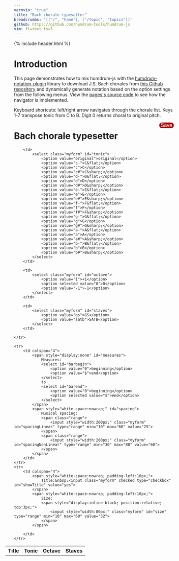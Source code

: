 ```yaml
---
verovio: "true"
title: "Bach chorale typesetter"
breadcrumbs: '[["/", "home"], ["/topic", "topics"]]'
github: https://github.com/humdrum-tools/humdrum-js
vim: ft=text ts=3
---
```


{% include header.html %}

# Introduction #

This page demonstrates how to mix humdrum-js with the <a target="_blank"
href="https://plugins.humdrum.org">humdrum-notation-plugin</a>
library to download J.S. Bach chorales from <a target="_blank"
href="https://github.com/craigsapp/bach-370-chorales">this Github
repository</a> and dynamically generate notation based on the option
settings from the following menus.  View the <a target="_blank"
href="https://raw.githubusercontent.com/humdrum-tools/humdrum-js/master/topic/chorales/index.md">pages's
source code</a> to see how the navigator is implemented.

Keyboard shortcuts: left/right arrow navigates through the chorale list.  Keys 1-7 transpose tonic
from C to B. Digit 0 returns choral to original pitch.


<span class="button right" onclick="saveChoraleSvg()">Save</span>
# Bach chorale typesetter #

<table style="margin-left:-27px;" class="chooser">
	<tr>
		<th> Title </th>
		<th> Tonic </th>
		<th> Octave </th>
		<th> Staves </th>
	</tr>
	<tr>
		<td>
			<div id="title-menu"></div>
		</td>

		<td>
			<select class="myform" id="tonic">
				<option value="original">original</option>
				<option value="c-">C&flat;</option>
				<option value="c">C</option>
				<option value="c#">C&sharp;</option>
				<option value="d-">D&flat;</option>
				<option value="d">D</option>
				<option value="d#">D&sharp;</option>
				<option value="e-">E&flat;</option>
				<option value="e">E</option>
				<option value="e#">E&sharp;</option>
				<option value="f-">F&flat;</option>
				<option value="f">F</option>
				<option value="f#">F&sharp;</option>
				<option value="g-">G&flat;</option>
				<option value="g">G</option>
				<option value="g#">G&sharp;</option>
				<option value="a-">A&flat;</option>
				<option value="a">A</option>
				<option value="a#">A&sharp;</option>
				<option value="b-">B&flat;</option>
				<option value="b">B</option>
				<option value="b#">B&sharp;</option>
			</select>
		</td>

		<td>
			<select class="myform" id="octave">
				<option value="1">+1</option>
				<option selected value="0">0</option>
				<option value="-1">-1</option>
			</select>
		</td>

		<td>
			<select class="myform" id="staves">
				<option value="gs">GS</option>
				<option value="satb">SATB</option>
			</select>
		</td>

	</tr>

	<tr>
		<td colspan="4">
			<span style="display:none" id="measures">
				Measures:
				<select id="barbegin">
					<option value="0">beginning</option>
					<option value="$">end</option>
				</select>
				to 
				<select id="barend">
					<option value="0">beginning</option>
					<option selected value="$">end</option>
				</select>
			</span>
			<span style="white-space:nowrap;" id="spacing">
				Musical spacing:
				<span class="range">
					<input style="width:200px;" class="myform" id="spacingLinear" type="range" min="10" max="60" value="25">
				</span>
				<span class="range">
					<input style="width:200px;" class="myform" id="spacingNonLinear" type="range" min="30" max="80" value="60">
				</span>
			</span>
		</td>
	</tr>
	<tr>
		<td colspan="4">
			<span style="white-space:nowrap; padding-left:10px;">
				Title:&nbsp;<input class="myform" checked type="checkbox" id="showTitle" value="yes">
			</span>
			<span style="white-space:nowrap; padding-left:10px;">
				Size:
				<span style="display:inline-block; position:relative; top:3px;">
					<input style="width:80px;" class="myform" id="size" type="range" min="10" max="60" value="32">
				</span>
			</span>

		</td>
	</tr>

</table>

<div id="main-container">
<script type="text/x-humdrum" id="main"></script>
</div>


<script>
var URIBASE = "github://craigsapp/bach-370-chorales";

document.addEventListener("DOMContentLoaded", function () {
	var index = new Humdrum();

	if (sessionStorage.index) {
			index.parse(sessionStorage.index);
			buildTitleMenu(index);
			generateNotationFromOptions();
	} else {
		var uri = URIBASE + "/index.hmd";
		index.onload = function (x) {
			buildTitleMenu(index);
			generateNotationFromOptions();
			sessionStorage.index = x.stringify();
		};
		index.parse(uri);
	}

	// add event listeners for static form fields:
	var forms = document.querySelectorAll(".myform");
	for (var i=0; i<forms.length; i++) {
		forms[i].addEventListener("change", generateNotationFromOptions);
	}
});



//////////////////////////////
//
// generateNotationFromOptions -- Read the display options 
//    from the webpage and then display based on those options.
//

function generateNotationFromOptions() {
	var forms = document.querySelectorAll(".myform");
	var options = {};
	for (var i=0; i<forms.length; i++) {
		var name = forms[i].id;
		if (!name) {
			continue;
		}
		if (forms[i].type == "checkbox") {
			options[name] = forms[i].checked;
		} else {
			options[name] = forms[i].value;
		}
		
	}
	displayNotation(options);
};



//////////////////////////////
//
// buildTitleMenu -- Create a selection list of titles
//   and filenames from the downloaded index file.
//

function buildTitleMenu(index) {
	var titleMenu = document.querySelector("#title-menu");
	var output = '<select class="myform" name="chorale" id="file">';
	for (var i=0; i<index.getLineCount(); i++) {
		if (!index.getLine(i).isData()) {
			continue;
		}

		// Hard-coded to field index 4 for now. Eventually this will be:
		// var file = index.getTokenText(i, "**file");
		var file = index.getToken(i, 0).getText(); 

		// Hard-coded to field index 4 for now. Eventually this will be:
		// var title = index.getTokenText(i, "**description");
		var title = index.getToken(i, 4).getText(); // hard-coded to 4 for now.

		output += "<option value='" + file + "'>" + title + "</option>\n";
	}
	output += "</select>";
	titleMenu.innerHTML = output;
	titleMenu.addEventListener("change", generateNotationFromOptions);
}



//////////////////////////////
//
// displayNotation -- Build the needed filter command based
//  on the tonic and octave options, then generate the
//  notation of specified work.
//

function displayNotation(opts) {
	var filebase = opts.file.replace(/\.[^.]*$/, "").replace(/.*\//, "");
	var script = document.querySelector("#" + filebase);
	var filter = "";
	if (opts.staves.toUpperCase() === "GS") {
		filter += "satb2gs";
	}
	if (opts.tonic.toUpperCase() !== "ORIGINAL") {
		filter += filter ? " | " : "";
		filter += "transpose -k " + opts.tonic;
	}
	opts.octave = parseInt(opts.octave) * 40;
	if (opts.octave) {
		filter += filter ? " | " : "";
		filter += "transpose -b " + opts.octave;
	}
	if (!script) {
		prepareExample(opts.file, opts.tonic);
	} else {
		var options = {
			source: filebase,
			target: "main",
			scale: 32,
			filter: filter,
			header: opts.showTitle ? true : false
		};
		if (opts.spacingLinear) {
			options.spacingLinear = parseInt(opts.spacingLinear) / 100.0;
		}
		if (opts.spacingNonLinear) {
			options.spacingNonLinear = parseInt(opts.spacingNonLinear) / 100.0;
		}
		if (size) {
			options.scale = parseInt(opts.size) / 100.0;
		}
		options.spacingStaff = filter.match(/satb/) ? 6 : 10;
		options.appendText = "!!!header-left: @{SCT}";
		displayHumdrum(options);
	}
}



/////////////////////////////
//
// prepareExample --
//

function prepareExample(filename) {
	var filebase = filename.replace(/\.[^.]*$/, "").replace(/.*\//, "");
	var teste = document.querySelector("#" + filebase);
	if (teste) {
		return;
	}
	if (sessionStorage[filebase]) {
			var script = document.createElement("script");
			script.setAttribute("type", "text/x-humdrum");
			script.setAttribute("id", filebase);
			script.textContent = sessionStorage[filebase];
			document.body.appendChild(script);
			generateNotationFromOptions();
	} else {
		var downloader = new Humdrum;
		downloader.onload = function (x) {
			// Create a new script and insert the downloaded text into it.
			// Then call displayNotation again.
			var text = x.stringify();
			if (!text) {
				console.log("Error downloading", filename);
				return;
			}
			var script = document.createElement("script");
			script.setAttribute("type", "text/x-humdrum");
			script.setAttribute("id", filebase);
			script.textContent = text;
			document.body.appendChild(script);
			generateNotationFromOptions();
			getAdjacentFiles();
		};
		downloader.parse(URIBASE + "/" + filename);
	}
}



////////////////////
//
// getAdjacentFiles -- preload files so that sequential access to scores is sped up.
//

function getAdjacentFiles() {

	var selection = document.querySelector("#file");
	if (!selection) {
		return;
	}
	var index = selection.selectedIndex;
	var len = selection.length;
	var above = index == len-1 ? 0 : index + 1;
	var below = index == 0 ? len-1 : index - 1;
	preFetch(selection[above].value);
	preFetch(selection[below].value);

}



/////////////////////////////
//
// preFetch --
//

function preFetch(filename) {
	var filebase = filename.replace(/\.[^.]*$/, "").replace(/.*\//, "");
	var teste = document.querySelector("#" + filebase);
	if (teste) {
		// already fetched
		return;
	}
	if (sessionStorage[filebase]) {
		// already fetched
		return;
	} else {
		var downloader = new Humdrum;
		downloader.onload = function (x) {
			var text = x.stringify();
			if (!text) {
				console.log("Error downloading", filename);
				return;
			}
			sessionStorage[filename] = text;
		};
		downloader.parse(URIBASE + "/" + filename);
	}
}



//////////////////////////////
//
// Keydown event listener -- 
//

window.addEventListener("keydown", function (event) {
	//	console.log(event);
	var selection = document.querySelector("#file");
	if (!selection) {
		return;
	}
	var index = selection.selectedIndex;
	var len = selection.length;
	var newindex = index;

	if (event.key === "ArrowRight") {
		newindex = index == len-1 ? 0 : index + 1;
	} else if (event.key === "ArrowLeft") {
		newindex = index == 0 ? len-1 : index - 1;
	} else if (event.key === "ArrowUp") {
		newindex = index == 0 ? len-1 : index - 1;
	} else if (event.key === "ArrowDown") {
		newindex = index == len-1 ? 0 : index + 1;
	} else {
		// check for transposition: 1=c, 2=d, 3=e, 0=original
		var newkey = -1
		if (event.key === "1") {
			newkey = 2;   // c
		} else if (event.key === "2") {
			newkey = 5;   // d
		} else if (event.key === "3") {
			newkey = 8;   // e
		} else if (event.key === "4") {
			newkey = 11;   // f
		} else if (event.key === "5") {
			newkey = 14;   // g
		} else if (event.key === "6") {
			newkey = 17;   // a
		} else if (event.key === "7") {
			newkey = 20;   // b
		} else if (event.key === "0") {
			newkey = 0;   // original
		}
		if (newkey >= 0) {
			var tselect = document.querySelector("#tonic");
			if (tselect) {
				event.preventDefault();
				tselect.selectedIndex = newkey;
				generateNotationFromOptions();
			}
		}
		return;
	}
	event.preventDefault();
	selection.selectedIndex = newindex;
	generateNotationFromOptions();
});


//////////////////////////////
//
// saveChoraleSvg --
//

function saveChoraleSvg() {
	var fileSelect = document.querySelector("#file");
	var file = fileSelect[fileSelect.selectedIndex].value;
	var tonicSelect = document.querySelector("#tonic");
	var tonic = tonicSelect[tonicSelect.selectedIndex].value;
	var octaveSelect = document.querySelector("#octave");
	var octave = octaveSelect[octaveSelect.selectedIndex].value;
	var staffSelect = document.querySelector("#staves");
	var staves = staffSelect[staffSelect.selectedIndex].value;

	// Construct a filename based on the options:
	if (!file) {
		return;
	}
	var matches = file.match(/(chor\d+)/);
	if (!matches) {
		return;
	}
	filename = matches[1];
	if (tonic.toUpperCase() !== "ORIGINAL") {
		filename += "-" + tonic.replace("-", "flat").replace("#", "sharp");
	}
	octave = parseInt(octave);
	if (octave) {
		if (octave > 0) {
			filename += "-up";
		}
		if (octave < 0) {
			filename += "-down";
		}
	}
	if (staves.toUpperCase() === "SATB") {
		filename += "-satb";
	}

	filename += ".svg";
	console.log("FILENAME", filename);
	saveHumdrumSvg("main", filename);
}


</script>



<!-- ---------- STYLES for page ---------- -->

<style>
footer {
	display: none;
}
body section {
	min-height: 2000px !important;
	min-width: 590px !important;
}
table.chooser tr, table.chooser td {
	border: 0;
	padding: 0px 3px;
	text-align: center;
}
</style>

<!-- option men  styles -->

<style>

span.range {
	display: inline-block; 
	position: relative; 
	top: 3px;
}

</style>


<!--  styling for save button: -->

<style>

span.button {
   background: #aa0000;
   border-radius: 1rem;
   font-family: Arial;
   color: #fafafa;
   font-size: 1rem;
   padding: 0px 5px 0px 5px;
   text-decoration: none;
   margin-left: 1px;
   margin-right: 1px;
}
span.button.demo {
   font-size: 0.80rem;
   padding: 0px 4px 0px 4px;
}

span.right {
   display: block;
   float: right;
}

span.button:hover:not(.demo) {
   background: #009900;
   text-shadow: 0px 0px 3px #00ff00;
   box-shadow: 0px 0px 14px #008800;
   cursor: pointer;
}

span.button.demo:hover {
   cursor: default;
}

</style>
